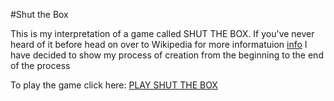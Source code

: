 #Shut the Box

This is my interpretation of a game called SHUT THE BOX. If you've never heard of it before head on over to Wikipedia for more informatuion [info](https://en.wikipedia.org/wiki/Shut_the_Box)
I have decided to show my process of creation from the beginning to the end of the process

To play the game click here: [PLAY SHUT THE BOX](http://yamikamisama.github.io/projects/shut_the_box/)